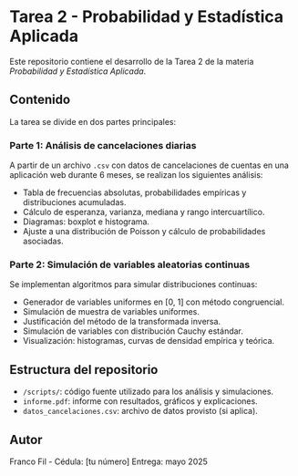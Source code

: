 # Tarea 2 - Probabilidad y Estadística Aplicada

Este repositorio contiene el desarrollo de la Tarea 2 de la materia *Probabilidad y Estadística Aplicada*.

## Contenido

La tarea se divide en dos partes principales:

### Parte 1: Análisis de cancelaciones diarias
A partir de un archivo `.csv` con datos de cancelaciones de cuentas en una aplicación web durante 6 meses, se realizan los siguientes análisis:

- Tabla de frecuencias absolutas, probabilidades empíricas y distribuciones acumuladas.
- Cálculo de esperanza, varianza, mediana y rango intercuartílico.
- Diagramas: boxplot e histograma.
- Ajuste a una distribución de Poisson y cálculo de probabilidades asociadas.

### Parte 2: Simulación de variables aleatorias continuas
Se implementan algoritmos para simular distribuciones continuas:

- Generador de variables uniformes en [0, 1] con método congruencial.
- Simulación de muestra de variables uniformes.
- Justificación del método de la transformada inversa.
- Simulación de variables con distribución Cauchy estándar.
- Visualización: histogramas, curvas de densidad empírica y teórica.

## Estructura del repositorio

- `/scripts/`: código fuente utilizado para los análisis y simulaciones.
- `informe.pdf`: informe con resultados, gráficos y explicaciones.
- `datos_cancelaciones.csv`: archivo de datos provisto (si aplica).

## Autor

Franco Fil - Cédula: [tu número]
Entrega: mayo 2025
